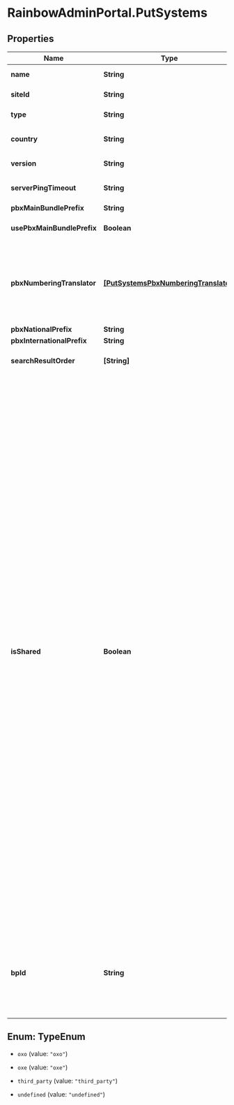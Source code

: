 # RainbowAdminPortal.PutSystems

## Properties

Name | Type | Description | Notes
------------ | ------------- | ------------- | -------------
**name** | **String** | System name/description | [optional] 
**siteId** | **String** | Site from which the system is linked with. | [optional] 
**type** | **String** | CCA type (Call Control Agent). | [optional] 
**country** | **String** | System country (ISO 3166-1 alpha3 format) | [optional] 
**version** | **String** | CCA software version | [optional] 
**serverPingTimeout** | **String** | CCA config data | [optional] [default to &#39;120&#39;]
**pbxMainBundlePrefix** | **String** | CCA config data | [optional] 
**usePbxMainBundlePrefix** | **Boolean** | Whether or not pbxMainBundlePrefix is used by PCG | [optional] 
**pbxNumberingTranslator** | [**[PutSystemsPbxNumberingTranslator]**](PutSystemsPbxNumberingTranslator.md) | List of several regular expressions used to validate internal or external phone numbers. Up to 100 regular expressions are allowed. (64 max char by regexp). To reset the list, use [] | [optional] 
**pbxNationalPrefix** | **String** | National prefix | [optional] 
**pbxInternationalPrefix** | **String** | International prefix | [optional] 
**searchResultOrder** | **[String]** | List of directory types to order search results | [optional] 
**isShared** | **Boolean** | Indicates if the system is **multi-company** (shared across multiple companies).   * isShared flag can&#39;t be set to true if isCentrex flag is true (these settings are exclusives). * Shared systems can be linked to several sites from different companies. * Several shared PBX can be attached to a same Rainbow company, as well as \&quot;standard\&quot; systems (i.e. systems without isShared flag, and so being linked only to this company). * Companies being linked to shared PBX can&#39;t be attached to centrex systems. * It is understood that this approach exposes all users of the shared PBX to all companies that have users on this PBX (for association, for dial by name).    Anyway it seats on a PBX infra where all PBX users can directly dial (by short num and DBN) any other users of the network from their deskphones. * In cases the underlying infra is an homogeneous network of PBX, PBX grouping has to be managed. * isShared flag can be updated to true only if the system has &#x60;isCentrex&#x60;&#x3D;false and is linked to at least one site or if a bpId is set. * isShared flag can be updated to false only if the system is linked to one site (exactly). In that case, bpId field is automatically reset to null.   | [optional] 
**bpId** | **String** | Link the system to the corresponding Business partner company.    &#x60;bpId&#x60; must correspond to a valid company having &#x60;isBP&#x60; equal to true.    Only directly settable by &#x60;superadmin&#x60;. | [optional] 



## Enum: TypeEnum


* `oxo` (value: `"oxo"`)

* `oxe` (value: `"oxe"`)

* `third_party` (value: `"third_party"`)

* `undefined` (value: `"undefined"`)




